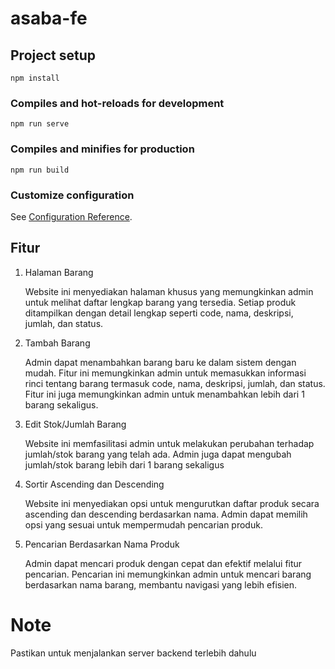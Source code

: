 # asaba-fe

## Project setup

```
npm install
```

### Compiles and hot-reloads for development

```
npm run serve
```

### Compiles and minifies for production

```
npm run build
```

### Customize configuration

See [Configuration Reference](https://cli.vuejs.org/config/).

## Fitur

1. Halaman Barang

   Website ini menyediakan halaman khusus yang memungkinkan admin untuk melihat daftar lengkap barang yang tersedia. Setiap produk ditampilkan dengan detail lengkap seperti code, nama, deskripsi, jumlah, dan status.

2. Tambah Barang

   Admin dapat menambahkan barang baru ke dalam sistem dengan mudah. Fitur ini memungkinkan admin untuk memasukkan informasi rinci tentang barang termasuk code, nama, deskripsi, jumlah, dan status. Fitur ini juga memungkinkan admin untuk menambahkan lebih dari 1 barang sekaligus.

3. Edit Stok/Jumlah Barang

   Website ini memfasilitasi admin untuk melakukan perubahan terhadap jumlah/stok barang yang telah ada. Admin juga dapat mengubah jumlah/stok barang lebih dari 1 barang sekaligus

4. Sortir Ascending dan Descending

   Website ini menyediakan opsi untuk mengurutkan daftar produk secara ascending dan descending berdasarkan nama. Admin dapat memilih opsi yang sesuai untuk mempermudah pencarian produk.

5. Pencarian Berdasarkan Nama Produk

   Admin dapat mencari produk dengan cepat dan efektif melalui fitur pencarian. Pencarian ini memungkinkan admin untuk mencari barang berdasarkan nama barang, membantu navigasi yang lebih efisien.

# Note

Pastikan untuk menjalankan server backend terlebih dahulu
